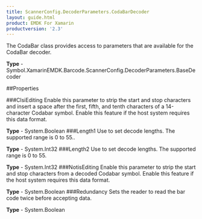 ```yaml
---
title: ScannerConfig.DecoderParameters.CodaBarDecoder
layout: guide.html
product: EMDK For Xamarin
productversion: '2.3'
---
```

The CodaBar class provides access to parameters that are available for the CodaBar decoder.

**Type** - Symbol.XamarinEMDK.Barcode.ScannerConfig.DecoderParameters.BaseDecoder

##Properties

###ClsiEditing
Enable this parameter to strip the start and stop characters and insert a space after the first, fifth, and tenth characters of a 14-character Codabar symbol. Enable this feature if the host system requires this data format.

**Type** - System.Boolean
###Length1
Use to set decode lengths. The supported range is 0 to 55..

**Type** - System.Int32
###Length2
Use to set decode lengths. The supported range is 0 to 55.

**Type** - System.Int32
###NotisEditing
Enable this parameter to strip the start and stop characters from a decoded Codabar symbol. Enable this feature if the host system requires this data format.

**Type** - System.Boolean
###Redundancy
Sets the reader to read the bar code twice before accepting data.

**Type** - System.Boolean






